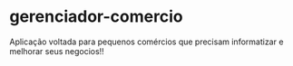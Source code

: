 # gerenciador-comercio
Aplicação voltada para pequenos comércios que precisam informatizar e melhorar seus negocios!!
